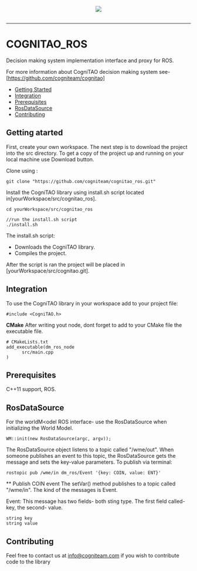 <div align="center">
  <img src="/ros.jpeg"><br><br>
</div>

-----------------

# COGNITAO_ROS
Decision making system implementation interface and proxy for ROS.

For more information about CogniTAO decision making system see-[https://github.com/cogniteam/cognitao] 

- [Getting Started](#getting-started)
- [Integration](#integration)
- [Prerequisites](#prerequisites)
- [RosDataSource](#send\geT-events)
- [Contributing](#contributing)
## Getting atarted
First, create your own workspace.
The next step is to download the project into the src directory.
To get a copy of the project up and running on your local machine use Download button.

Clone using :
```
git clone "https://github.com/cogniteam/cognitao_ros.git"
```

Install the CogniTAO library using install.sh script located in[yourWorkspace/src/cognitao_ros].
```
cd yourWorkspace/src/cognitao_ros

//run the install.sh script
./install.sh
```
The install.sh script:
- Downloads the CogniTAO library.
- Compiles the project.

After the script is ran the project will be placed in [yourWorkspace/src/cognitao.git].

## Integration

To use the CogniTAO library in your workspace add to your project file:
```
#include <CogniTAO.h>
```

**CMake**
After writing yout node, dont forget to add to your CMake file the executable file.
```
# CMakeLists.txt
add_executable(dm_ros_node
	  src/main.cpp		
)  
```
## Prerequisites
C++11 support, ROS.

## RosDataSource 
For the worldM<odel ROS interface- use the RosDataSource when initializing the World Model.
```
WM::init(new RosDataSource(argc, argv));
```

The RosDataSource object listens to a topic called "/wme/out".
When someone publishes an event to this topic, the RosDataSource gets the message and sets the key-value parameters.
To publish via terminal:
```
rostopic pub /wme/in dm_ros/Event '{key: COIN, value: ENT}'
```
** Publish COIN event
The setVar() method publishes to a topic called "/wme/in".
The kind of the messages is Event.

Event:
This message has two fields- both sting type.
The first field called- key, the second- value.
```
string key
string value
```


## Contributing

Feel free to contact us at info@cogniteam.com if you wish to contribute code to the library

